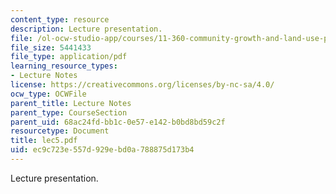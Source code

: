 ```yaml
---
content_type: resource
description: Lecture presentation.
file: /ol-ocw-studio-app/courses/11-360-community-growth-and-land-use-planning-fall-2006/ec9c723e557d929ebd0a788875d173b4_lec5.pdf
file_size: 5441433
file_type: application/pdf
learning_resource_types:
- Lecture Notes
license: https://creativecommons.org/licenses/by-nc-sa/4.0/
ocw_type: OCWFile
parent_title: Lecture Notes
parent_type: CourseSection
parent_uid: 68ac24fd-bb1c-0e57-e142-b0bd8bd59c2f
resourcetype: Document
title: lec5.pdf
uid: ec9c723e-557d-929e-bd0a-788875d173b4
---
```

Lecture presentation.